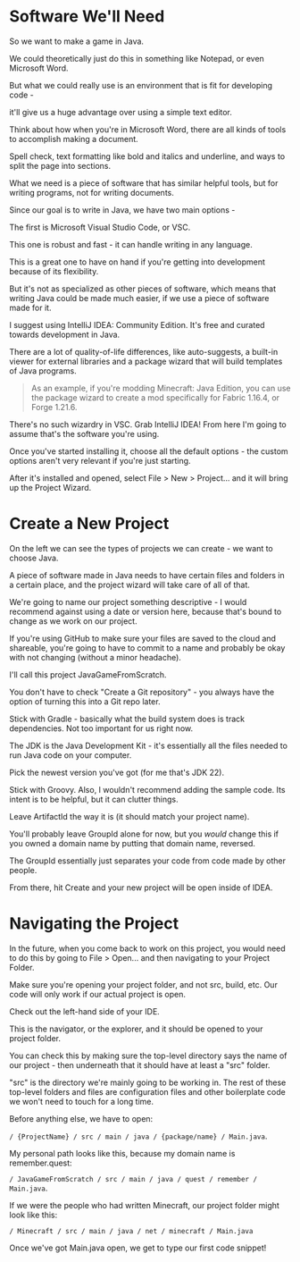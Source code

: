 # Software We'll Need

So we want to make a game in Java.

We could theoretically just do this in something like Notepad, or even Microsoft Word.

But what we could really use is an environment that is fit for developing code - 

it'll give us a huge advantage over using a simple text editor.

Think about how when you're in Microsoft Word, there are all kinds of tools to accomplish making a document.

Spell check, text formatting like bold and italics and underline, and ways to split the page into sections.

What we need is a piece of software that has similar helpful tools, but for writing programs, not for writing documents.

Since our goal is to write in Java, we have two main options - 

The first is Microsoft Visual Studio Code, or VSC.

This one is robust and fast - it can handle writing in any language.

This is a great one to have on hand if you're getting into development because of its flexibility.

But it's not as specialized as other pieces of software, which means that writing Java could be made much easier, 
if we use a piece of software made for it.

I suggest using IntelliJ IDEA: Community Edition. It's free and curated towards development in Java.

There are a lot of quality-of-life differences, like auto-suggests, a built-in viewer for external libraries and a
package wizard that will build templates of Java programs.

>As an example, if you're modding Minecraft: Java Edition, you can use the package wizard to create a mod specifically 
for Fabric 1.16.4, or Forge 1.21.6.

There's no such wizardry in VSC. Grab IntelliJ IDEA! From here I'm going to assume that's the software you're using.

Once you've started installing it, choose all the default options - the custom options aren't very relevant if you're 
just starting.

After it's installed and opened, select File > New > Project... and it will bring up the Project Wizard.

# Create a New Project

On the left we can see the types of projects we can create - we want to choose Java.

A piece of software made in Java needs to have certain files and folders in a certain place, and the project wizard
will take care of all of that.

We're going to name our project something descriptive - I would recommend against using a date or version here,
because that's bound to change as we work on our project.

If you're using GitHub to make sure your files are saved to the cloud and shareable, you're going to have to commit
to a name and probably be okay with not changing (without a minor headache).

I'll call this project JavaGameFromScratch.

You don't have to check "Create a Git repository" - you always have the option of turning this into a Git repo later.

Stick with Gradle - basically what the build system does is track dependencies. Not too important for us right now.

The JDK is the Java Development Kit - it's essentially all the files needed to run Java code on your computer.

Pick the newest version you've got (for me that's JDK 22).

Stick with Groovy. Also, I wouldn't recommend adding the sample code. Its intent is to be helpful, but it can 
clutter things.

Leave ArtifactId the way it is (it should match your project name). 

You'll probably leave GroupId alone for now, but you *would* change this if you owned a domain name by putting that domain name, reversed.

The GroupId essentially just separates your code from code made by other people.

From there, hit Create and your new project will be open inside of IDEA.

# Navigating the Project

In the future, when you come back to work on this project, you would need to do this by going to File > Open... 
and then navigating to your Project Folder.

Make sure you're opening your project folder, and not src, build, etc. Our code will only work if our actual project
is open.

Check out the left-hand side of your IDE.

This is the navigator, or the explorer, and it should be opened to your project folder.

You can check this by making sure the top-level directory says the name of our project - then underneath that it should
have at least a "src" folder.

"src" is the directory we're mainly going to be working in. The rest of these top-level folders and files are configuration
files and other boilerplate code we won't need to touch for a long time.

Before anything else, we have to open:

```/ {ProjectName} / src / main / java / {package/name} / Main.java```.

My personal path looks like this, because my domain name is remember.quest:

```/ JavaGameFromScratch / src / main / java / quest / remember / Main.java```.

If we were the people who had written Minecraft, our project folder might look like this:

```/ Minecraft / src / main / java / net / minecraft / Main.java```

Once we've got Main.java open, we get to type our first code snippet!

